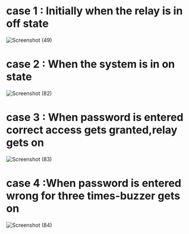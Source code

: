 
# case 1 : Initially when the relay is in off state
![Screenshot (49)](https://user-images.githubusercontent.com/92022676/156916994-cd457229-7980-437f-82bb-c67618be0ad2.png)

# case 2 : When the system is in on state
![Screenshot (82)](https://user-images.githubusercontent.com/92022676/156917136-a5c5215b-7af1-40f0-9392-987aa5311365.png)


# case 3 : When password is entered correct access gets granted,relay gets on
![Screenshot (83)](https://user-images.githubusercontent.com/92022676/156917147-be1a5e15-b8cf-4275-ad74-76edcb3fdbc3.png)

# case 4  :When password is entered wrong for three times-buzzer gets on
![Screenshot (84)](https://user-images.githubusercontent.com/92022676/156917176-31860522-e7ec-49a1-acee-bb01f56ce8cb.png)

